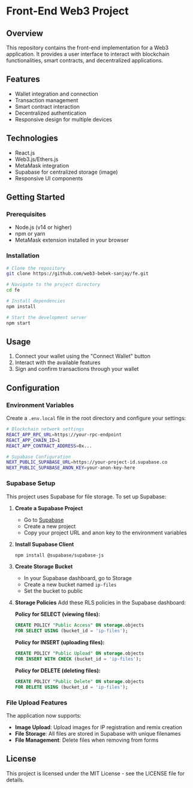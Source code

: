 # Front-End Web3 Project

## Overview

This repository contains the front-end implementation for a Web3 application. It provides a user interface to interact with blockchain functionalities, smart contracts, and decentralized applications.

## Features

- Wallet integration and connection
- Transaction management
- Smart contract interaction
- Decentralized authentication
- Responsive design for multiple devices

## Technologies

- React.js
- Web3.js/Ethers.js
- MetaMask integration
- Supabase for centralized storage (image)
- Responsive UI components

## Getting Started

### Prerequisites

- Node.js (v14 or higher)
- npm or yarn
- MetaMask extension installed in your browser

### Installation

```bash
# Clone the repository
git clone https://github.com/web3-bebek-sanjay/fe.git

# Navigate to the project directory
cd fe

# Install dependencies
npm install

# Start the development server
npm start
```

## Usage

1. Connect your wallet using the "Connect Wallet" button
2. Interact with the available features
3. Sign and confirm transactions through your wallet

## Configuration

### Environment Variables

Create a `.env.local` file in the root directory and configure your settings:

```bash
# Blockchain network settings
REACT_APP_RPC_URL=https://your-rpc-endpoint
REACT_APP_CHAIN_ID=1
REACT_APP_CONTRACT_ADDRESS=0x...

# Supabase Configuration
NEXT_PUBLIC_SUPABASE_URL=https://your-project-id.supabase.co
NEXT_PUBLIC_SUPABASE_ANON_KEY=your-anon-key-here
```

### Supabase Setup

This project uses Supabase for file storage. To set up Supabase:

1. **Create a Supabase Project**

   - Go to [Supabase](https://supabase.com)
   - Create a new project
   - Copy your project URL and anon key to the environment variables

2. **Install Supabase Client**

   ```bash
   npm install @supabase/supabase-js
   ```

3. **Create Storage Bucket**

   - In your Supabase dashboard, go to Storage
   - Create a new bucket named `ip-files`
   - Set the bucket to public

4. **Storage Policies**
   Add these RLS policies in the Supabase dashboard:

   **Policy for SELECT (viewing files):**

   ```sql
   CREATE POLICY "Public Access" ON storage.objects
   FOR SELECT USING (bucket_id = 'ip-files');
   ```

   **Policy for INSERT (uploading files):**

   ```sql
   CREATE POLICY "Public Upload" ON storage.objects
   FOR INSERT WITH CHECK (bucket_id = 'ip-files');
   ```

   **Policy for DELETE (deleting files):**

   ```sql
   CREATE POLICY "Public Delete" ON storage.objects
   FOR DELETE USING (bucket_id = 'ip-files');
   ```

### File Upload Features

The application now supports:

- **Image Upload**: Upload images for IP registration and remix creation
- **File Storage**: All files are stored in Supabase with unique filenames
- **File Management**: Delete files when removing from forms

## License

This project is licensed under the MIT License - see the LICENSE file for details.
